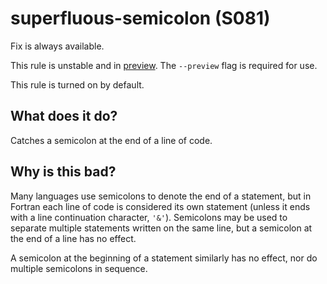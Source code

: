 # superfluous-semicolon (S081)
Fix is always available.

This rule is unstable and in [preview](../preview.md). The `--preview` flag is required for use.

This rule is turned on by default.

## What does it do?
Catches a semicolon at the end of a line of code.

## Why is this bad?
Many languages use semicolons to denote the end of a statement, but in Fortran each
line of code is considered its own statement (unless it ends with a line
continuation character, `'&'`). Semicolons may be used to separate multiple
statements written on the same line, but a semicolon at the end of a line has no
effect.

A semicolon at the beginning of a statement similarly has no effect, nor do
multiple semicolons in sequence.